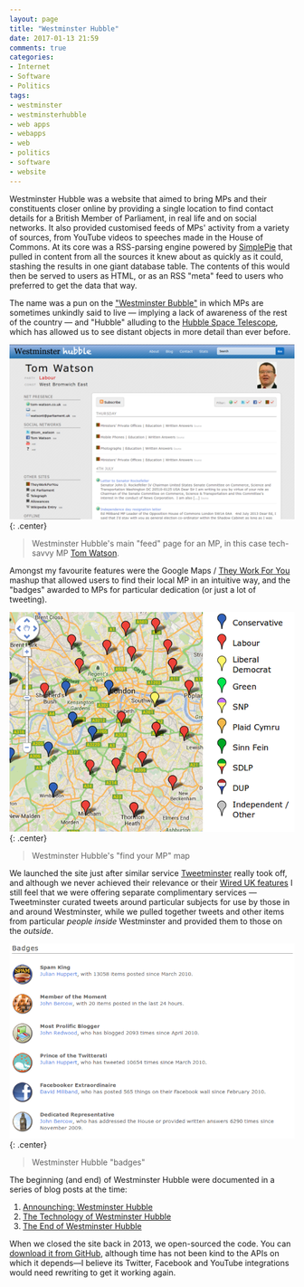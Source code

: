 ```yaml
---
layout: page
title: "Westminster Hubble"
date: 2017-01-13 21:59
comments: true
categories:
- Internet
- Software
- Politics
tags:
- westminster
- westminsterhubble
- web apps
- webapps
- web
- politics
- software
- website
---
```


Westminster Hubble was a website that aimed to bring MPs and their constituents closer online by providing a single location to find contact details for a British Member of Parliament, in real life and on social networks. It also provided customised feeds of MPs' activity from a variety of sources, from YouTube videos to speeches made in the House of Commons. At its core was a RSS-parsing engine powered by [SimplePie](http://simplepie.org/) that pulled in content from all the sources it knew about as quickly as it could, stashing the results in one giant database table. The contents of this would then be served to users as HTML, or as an RSS "meta" feed to users who preferred to get the data that way.

The name was a pun on the ["Westminster Bubble"](https://en.wikipedia.org/wiki/Westminster_Bubble) in which MPs are sometimes unkindly said to live &mdash; implying a lack of awareness of the rest of the country &mdash; and "Hubble" alluding to the [Hubble Space Telescope](http://hubblesite.org/), which has allowed us to see distant objects in more detail than ever before.

![Westminster Hubble MP Feed](/blog/2013/07/wh-tom.png){: .center}

> Westminster Hubble's main "feed" page for an MP, in this case tech-savvy MP [Tom Watson](http://www.tom-watson.co.uk/).

Amongst my favourite features were the Google Maps / [They Work For You](http://www.theyworkforyou.com/) mashup that allowed users to find their local MP in an intuitive way, and the "badges" awarded to MPs for particular dedication (or just a lot of tweeting).

![Find Your MP map](/blog/2013/07/wh-map.png){: .center}

> Westminster Hubble's "find your MP" map

We launched the site just after similar service [Tweetminster](http://tweetminster.co.uk/) really took off, and although we never achieved their relevance or their [Wired UK features](http://www.wired.co.uk/news/archive/2011-02/17/tweetminster-new-platform-whitehall) I still feel that we were offering separate complimentary services &mdash; Tweetminster curated tweets around particular subjects for use by those in and around Westminster, while we pulled together tweets and other items from particular *people inside* Westminster and provided them to those on the *outside*.

![Westminster Hubble "badges"](/blog/2013/07/wh-badges.png){: .center}

> Westminster Hubble "badges"

The beginning (and end) of Westminster Hubble were documented in a series of blog posts at the time:

1. [Announching: Westminster Hubble](https://ianrenton.com/blog/announcing-westminster-hubble/)
2. [The Technology of Westminster Hubble](https://ianrenton.com/blog/the-technology-of-westminster-hubble/)
3. [The End of Westminster Hubble](https://ianrenton.com/blog/the-end-of-westminster-hubble/)

When we closed the site back in 2013, we open-sourced the code. You can [download it from GitHub](https://github.com/ianrenton/westminsterhubble), although time has not been kind to the APIs on which it depends&mdash;I believe its Twitter, Facebook and YouTube integrations would need rewriting to get it working again.
